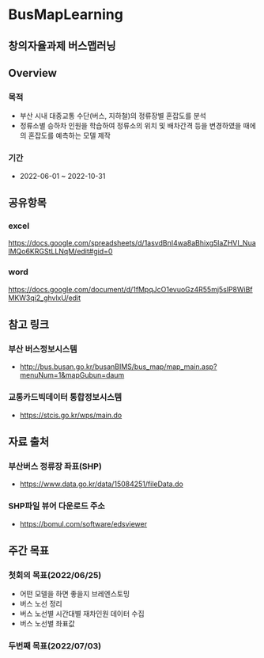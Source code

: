 # BusMapLearning
창의자율과제 버스맵러닝
-------------------------------

## Overview

### 목적
 - 부산 시내 대중교통 수단(버스, 지하철)의 정류장별 혼잡도를 분석
 - 정류소별 승하차 인원을 학습하여 정류소의 위치 및 배차간격 등을 변경하였을 때에의 혼잡도를 예측하는 모델 제작

### 기간
 - 2022-06-01 ~ 2022-10-31

## 공유항목
### excel
https://docs.google.com/spreadsheets/d/1asvdBnI4wa8aBhixg5laZHVI_NualMQo6KRGStLLNqM/edit#gid=0

### word
https://docs.google.com/document/d/1fMpqJcO1evuoGz4R55mj5slP8WiBfMKW3qi2_ghvlxU/edit


## 참고 링크
### 부산 버스정보시스템
 - http://bus.busan.go.kr/busanBIMS/bus_map/map_main.asp?menuNum=1&mapGubun=daum

### 교통카드빅데이터 통합정보시스템
 - https://stcis.go.kr/wps/main.do

## 자료 출처

### 부산버스 정류장 좌표(SHP)
 - https://www.data.go.kr/data/15084251/fileData.do
### SHP파일 뷰어 다운로드 주소
 - https://bomul.com/software/edsviewer

## 주간 목표

### 첫회의 목표(2022/06/25)
 - 어떤 모델을 하면 좋을지 브레엔스토밍
 - 버스 노선 정리
 - 버스 노선별 시간대별 재차인원 데이터 수집
 - 버스 노선별 좌표값

### 두번째 목표(2022/07/03)
